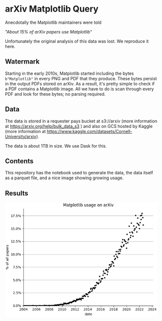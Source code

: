 # arXiv Matplotlib Query

Anecdotally the Matplotlib maintainers were told

*"About 15% of arXiv papers use Matplotlib"*

Unfortunately the original analysis of this data was lost.  We reproduce it here.

## Watermark

Starting in the early 2010s, Matplotlib started including the bytes `b"Matplotlib"` in every PNG and PDF that they produce.  These bytes persist in the output PDFs stored on arXiv.  As a result, it's pretty simple to check if a PDF contains a Matplotlib image.  All we have to do is scan through every PDF and look for these bytes; no parsing required.

## Data

The data is stored in a requester pays bucket at s3://arxiv (more information at https://arxiv.org/help/bulk_data_s3 ) and also on GCS hosted by Kaggle (more information at https://www.kaggle.com/datasets/Cornell-University/arxiv).

The data is about 1TB in size.  We use Dask for this.

## Contents

This repository has the notebook used to generate the data,
the data itself as a parquet file,
and a nice image showing growing usage.


## Results

![A plot of Matplotlib usage on arVix showing strong growth from 2004 to 2022 from 0 to 17%](fancy_plot.png?raw=true "Matplotlib usage on arXiv over time")
